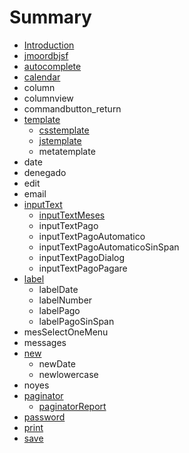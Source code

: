 # Summary

* [Introduction](README.md)
* [jmoordbjsf](chapter1.md)
* [autocomplete](autocomplete.md)
* [calendar](calendar.md)
* column
* columnview
* commandbutton\_return
* [template](template.md)
  * [csstemplate](template/csstemplate.md)
  * [jstemplate](template/jstemplate.md)
  * metatemplate
* date
* denegado
* edit
* email
* [inputText](inputtext.md)
  * [inputTextMeses](inputtext/inputtextmeses.md)
  * inputTextPago
  * inputTextPagoAutomatico
  * inputTextPagoAutomaticoSinSpan
  * inputTextPagoDialog
  * inputTextPagoPagare
* [label](label.md)
  * labelDate
  * labelNumber
  * labelPago
  * labelPagoSinSpan
* mesSelectOneMenu
* messages
* [new](new.md)
  * newDate
  * newlowercase
* noyes
* [paginator](paginator.md)
  * [paginatorReport](paginator/paginatorreport.md)
* [password](password.md)
* [print](print.md)
* [save](save.md)

